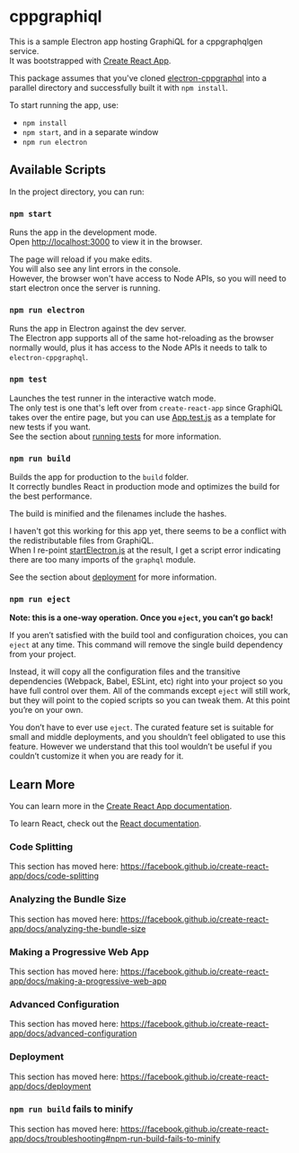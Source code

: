 # cppgraphiql

This is a sample Electron app hosting GraphiQL for a cppgraphqlgen service.<br>
It was bootstrapped with [Create React App](https://github.com/facebook/create-react-app).

This package assumes that you've cloned [electron-cppgraphql](https://github.com/wravery/electron-cppgraphql) into a parallel directory and successfully built it with `npm install`.

To start running the app, use:
* `npm install`
* `npm start`, and in a separate window
* `npm run electron`

## Available Scripts

In the project directory, you can run:

### `npm start`

Runs the app in the development mode.<br>
Open [http://localhost:3000](http://localhost:3000) to view it in the browser.

The page will reload if you make edits.<br>
You will also see any lint errors in the console.<br>
However, the browser won't have access to Node APIs, so you will need to start electron once the server is running. 

### `npm run electron`

Runs the app in Electron against the dev server.<br>
The Electron app supports all of the same hot-reloading as the browser normally would, plus it has access to the Node APIs it needs to talk to `electron-cppgraphql`.

### `npm test`

Launches the test runner in the interactive watch mode.<br>
The only test is one that's left over from `create-react-app` since GraphiQL takes over the entire page, but you can use [App.test.js](./src/App.test.js) as a template for new tests if you want.<br>
See the section about [running tests](https://facebook.github.io/create-react-app/docs/running-tests) for more information.

### `npm run build`

Builds the app for production to the `build` folder.<br>
It correctly bundles React in production mode and optimizes the build for the best performance.<br>

The build is minified and the filenames include the hashes.<br>

I haven't got this working for this app yet, there seems to be a conflict with the redistributable files from GraphiQL.<br>
When I re-point [startElectron.js](./src/startElectron.js) at the result, I get a script error indicating there are too many imports of the `graphql` module.<br>

See the section about [deployment](https://facebook.github.io/create-react-app/docs/deployment) for more information.

### `npm run eject`

**Note: this is a one-way operation. Once you `eject`, you can’t go back!**

If you aren’t satisfied with the build tool and configuration choices, you can `eject` at any time. This command will remove the single build dependency from your project.

Instead, it will copy all the configuration files and the transitive dependencies (Webpack, Babel, ESLint, etc) right into your project so you have full control over them. All of the commands except `eject` will still work, but they will point to the copied scripts so you can tweak them. At this point you’re on your own.

You don’t have to ever use `eject`. The curated feature set is suitable for small and middle deployments, and you shouldn’t feel obligated to use this feature. However we understand that this tool wouldn’t be useful if you couldn’t customize it when you are ready for it.

## Learn More

You can learn more in the [Create React App documentation](https://facebook.github.io/create-react-app/docs/getting-started).

To learn React, check out the [React documentation](https://reactjs.org/).

### Code Splitting

This section has moved here: https://facebook.github.io/create-react-app/docs/code-splitting

### Analyzing the Bundle Size

This section has moved here: https://facebook.github.io/create-react-app/docs/analyzing-the-bundle-size

### Making a Progressive Web App

This section has moved here: https://facebook.github.io/create-react-app/docs/making-a-progressive-web-app

### Advanced Configuration

This section has moved here: https://facebook.github.io/create-react-app/docs/advanced-configuration

### Deployment

This section has moved here: https://facebook.github.io/create-react-app/docs/deployment

### `npm run build` fails to minify

This section has moved here: https://facebook.github.io/create-react-app/docs/troubleshooting#npm-run-build-fails-to-minify
